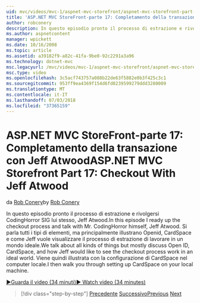 ```yaml
---
uid: mvc/videos/mvc-1/aspnet-mvc-storefront/aspnet-mvc-storefront-part-17-checkout-with-jeff-atwood
title: 'ASP.NET MVC StoreFront-parte 17: Completamento della transazione con Jeff Atwood | Microsoft Docs'
author: robconery
description: In questo episodio pronto il processo di estrazione e rivolgersi CodingHorror SIG lui stesso, Jeff Atwood. Si parla tutti i tipi di operazioni ma principalmente discutere Ope...
ms.author: aspnetcontent
manager: wpickett
ms.date: 10/16/2008
ms.topic: article
ms.assetid: a39182f9-a82c-41fa-9be0-92c2291a3a96
ms.technology: dotnet-mvc
msc.legacyurl: /mvc/videos/mvc-1/aspnet-mvc-storefront/aspnet-mvc-storefront-part-17-checkout-with-jeff-atwood
msc.type: video
ms.openlocfilehash: 3c5acf743757a088b22de63f5882e0b3f425c3c1
ms.sourcegitcommit: 953ff9ea4369f154d6fd0239599279ddd3280009
ms.translationtype: MT
ms.contentlocale: it-IT
ms.lasthandoff: 07/03/2018
ms.locfileid: "37365159"
---
```

<a name="aspnet-mvc-storefront-part-17-checkout-with-jeff-atwood"></a><span data-ttu-id="659b4-104">ASP.NET MVC StoreFront-parte 17: Completamento della transazione con Jeff Atwood</span><span class="sxs-lookup"><span data-stu-id="659b4-104">ASP.NET MVC Storefront Part 17: Checkout With Jeff Atwood</span></span>
====================
<span data-ttu-id="659b4-105">da [Rob Conery](https://github.com/robconery)</span><span class="sxs-lookup"><span data-stu-id="659b4-105">by [Rob Conery](https://github.com/robconery)</span></span>

<span data-ttu-id="659b4-106">In questo episodio pronto il processo di estrazione e rivolgersi CodingHorror SIG lui stesso, Jeff Atwood.</span><span class="sxs-lookup"><span data-stu-id="659b4-106">In this episode I ready up the checkout process and talk with Mr. CodingHorror himself, Jeff Atwood.</span></span> <span data-ttu-id="659b4-107">Si parla tutti i tipi di elementi, ma principalmente illustrano Openid, CardSpace e come Jeff vuole visualizzare il processo di estrazione di lavorare in un mondo ideale.</span><span class="sxs-lookup"><span data-stu-id="659b4-107">We talk about all kinds of things but mostly discuss Open ID, CardSpace, and how Jeff would like to see the checkout process work in an ideal world.</span></span> <span data-ttu-id="659b4-108">Viene quindi illustrata con la configurazione di CardSpace nel computer locale.</span><span class="sxs-lookup"><span data-stu-id="659b4-108">I then walk you through setting up CardSpace on your local machine.</span></span>

[<span data-ttu-id="659b4-109">&#9654;Guarda il video (34 minuti)</span><span class="sxs-lookup"><span data-stu-id="659b4-109">&#9654; Watch video (34 minutes)</span></span>](https://channel9.msdn.com/Blogs/ASP-NET-Site-Videos/aspnet-mvc-storefront-part-17-checkout-with-jeff-atwood)

> [!div class="step-by-step"]
> <span data-ttu-id="659b4-110">[Precedente](aspnet-mvc-storefront-part-16-membership-redo-with-openid.md)
> [Successivo](aspnet-mvc-storefront-part-18-creating-an-experience.md)</span><span class="sxs-lookup"><span data-stu-id="659b4-110">[Previous](aspnet-mvc-storefront-part-16-membership-redo-with-openid.md)
[Next](aspnet-mvc-storefront-part-18-creating-an-experience.md)</span></span>
